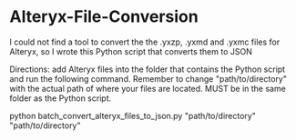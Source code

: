 # Alteryx-File-Conversion
I could not find a tool to convert the the .yxzp, .yxmd and .yxmc files for Alteryx, so I wrote this Python script that converts them to JSON

Directions: add Alteryx files into the folder that contains the Python script and run the following command. Remember to change "path/to/directory" with the actual path of where your files are located. MUST be in the same folder as the Python script.

python batch_convert_alteryx_files_to_json.py "path/to/directory" "path/to/directory"
